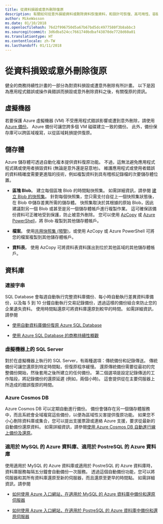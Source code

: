 ```yaml
---
title: 從資料損毀或意外刪除復原
description: 有關如何從意外損毀資料或刪除資料恢復資料，和設計可恢復、高可用性、容錯的應用程式，以及規劃災害復原的文章
author: MikeWasson
ms.date: 01/10/2018
ms.openlocfilehash: 76d2f996750d5a67b67bd5dc4977580f3b8abbc3
ms.sourcegitcommit: 3d6dba524cc7661740bdbaf43870de7728d60a01
ms.translationtype: HT
ms.contentlocale: zh-TW
ms.lasthandoff: 01/11/2018
---
```

# <a name="recover-from-data-corruption-or-accidental-deletion"></a>從資料損毀或意外刪除復原 

健全的商務持續性計畫的一部分為對資料損毀或遭意外刪除有所計畫。 以下是因為應用程式錯誤或操作員錯誤而損毀或意外刪除資料之後，有關復原的資訊。

## <a name="virtual-machines"></a>虛擬機器

若要保護 Azure 虛擬機器 (VM) 不受應用程式錯誤影響或遭到意外刪除，請使用 [Azure 備份](/azure/backup/)。 Azure 備份可讓您跨多個 VM 磁碟建立一致的備份。 此外，備份保存庫可以跨區域複寫，以從區域耗損提供復原。

## <a name="storage"></a>儲存體

Azure 儲存體可透過自動化複本提供資料復原功能。 不過，這無法避免應用程式程式碼或使用者損毀資料 (無論是意外還是惡意地)。 維護應用程式或使用者錯誤的資料精確度需要更進階的技術，例如複製資料到具有稽核記錄檔的次要儲存體位置。 

- **區塊 Blob**。 建立每個區塊 Blob 的時間點快照集。 如需詳細資訊，請參閱 [建立 Blob 的快照集](/rest/api/storageservices/creating-a-snapshot-of-a-blob)。 針對每個快照集，您只需支付自從上一個快照集狀態後，在 Blob 中儲存差異所需的儲存體。 快照集取決於其根據的原始 Blob，因此建議對另一個 Blob 或甚至是另一個儲存體帳戶進行複製作業。 這可確保該備份資料可正確地受到保護，防止被意外刪除。 您可以使用 [AzCopy](/azure/storage/common/storage-use-azcopy) 或 [Azure PowerShell](/azure/storage/common/storage-powershell-guide-full)，將 Blob 複製到其他儲存體帳戶。

- **檔案**。 使用[共用快照集 (預覽)](/azure/storage/files/storage-how-to-use-files-snapshots)，或使用 AzCopy 或 Azure PowerShell 可將您的檔案複製到其他儲存體帳戶。

- **資料表**。 使用 AzCopy 可將資料表資料匯出到位於其他區域的其他儲存體帳戶。

## <a name="database"></a>資料庫

### <a name="azure-sql-database"></a>連接字串 

SQL Database 會每週自動執行完整資料庫備份、每小時自動執行差異資料庫備份，以及每 5 到 10 分鐘自動執行交易記錄備份，透過這樣的備份組合來防止您的企業遺失資料。 使用時間點還原可將資料庫還原到較早的時間。 如需詳細資訊，請參閱

- [使用自動資料庫備份復原 Azure SQL Database](/azure/sql-database/sql-database-recovery-using-backups)

- [使用 Azure SQL Database 的商務持續性概觀](/azure/sql-database/sql-database-business-continuity)

### <a name="sql-server-on-vms"></a>虛擬機器上的 SQL Server

對於在虛擬機器上執行的 SQL Server，有兩種選項：傳統備份和記錄傳送。 傳統備份可讓您還原到特定時間點，但復原程序緩慢。 還原傳統備份需要從最初的完整備份開始，然後套用之後所建立的任何備份。 第二個選項是設定記錄傳送的工作階段，將記錄備份的還原延遲 (例如，兩個小時)。 這會提供從在主要伺服器上所造成的錯誤復原的時間。

### <a name="azure-cosmos-db"></a>Azure Cosmos DB

Azure Cosmos DB 可以定期自動進行備份。 備份會儲存在另一個儲存體服務中，而且系統會全域複寫這些備份，以便為區域性災害提供復原功能。 如果您不小心刪除資料庫或集合，您可以提出支援票證或連絡 Azure 支援，要求從最新的自動備份還原資料。 如需詳細資訊，請參閱[使用 Azure Cosmos DB 自動進行線上備份及還原](/azure/cosmos-db/online-backup-and-restore)。

### <a name="azure-database-for-mysql-azure-database-for-postresql"></a>適用於 MySQL 的 Azure 資料庫、適用於 PostreSQL 的 Azure 資料庫

使用適用於 MySQL 的 Azure 資料庫或適用於 PostreSQL 的 Azure 資料庫時，資料庫服務每隔五分鐘會自動備份一次服務。 透過這個自動備份功能，您可以將伺服器和其所有資料庫還原至新的伺服器，而且還原至更早的時間點。 如需詳細資訊，請參閱

- [如何使用 Azure 入口網站，在適用於 MySQL 的 Azure 資料庫中備份和還原伺服器](/azure/mysql/howto-restore-server-portal)

- [如何使用 Azure 入口網站，在適用於 PostreSQL 的 Azure 資料庫中備份和還原伺服器](/azure/postgresql/howto-restore-server-portal)

